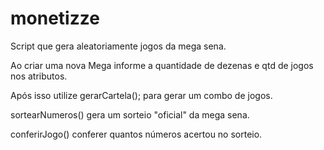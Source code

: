 # monetizze

Script que gera aleatoriamente jogos da mega sena.

Ao criar uma nova Mega informe a quantidade de dezenas e qtd de jogos nos atributos.

Após isso utilize gerarCartela(); para gerar um combo de jogos.

sortearNumeros() gera um sorteio "oficial" da mega sena.

conferirJogo()  conferer quantos números acertou no sorteio.
